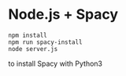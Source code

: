# Node.js + Spacy

```
npm install
npm run spacy-install
node server.js
```

to install Spacy with Python3

